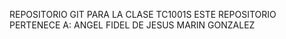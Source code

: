 REPOSITORIO GIT PARA LA CLASE TC1001S
ESTE REPOSITORIO PERTENECE A: ANGEL FIDEL DE JESUS MARIN GONZALEZ

